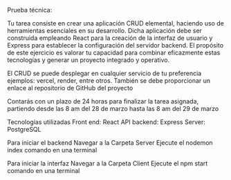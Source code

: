 ﻿Prueba técnica:

Tu tarea consiste en crear una aplicación CRUD elemental, haciendo uso de herramientas esenciales en su desarrollo. Dicha aplicación debe ser construida empleando React para la creación de la interfaz de usuario y Express para establecer la configuración del servidor backend. El propósito de este ejercicio es valorar tu capacidad para combinar eficazmente estas tecnologías y generar un proyecto integrado y operativo.

El CRUD se puede desplegar en cualquier servicio de tu preferencia ejemplos: vercel, render, entre otros. También se debe proporcionar un enlace al repositorio de GitHub del proyecto

Contarás con un plazo de 24 horas para finalizar la tarea asignada, partiendo desde las 8 am del 28 de marzo hasta las 8 am del 29 de marzo

Tecnologías utilizadas
Front end: React
API backend: Express
Server: PostgreSQL

Para iniciar el backend
Navegar a la Carpeta Server
Ejecute el nodemon index comando en una terminal

Para iniciar la interfaz
Navegar a la Carpeta Client
Ejecute el npm start comando en una terminal
